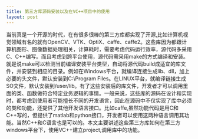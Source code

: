```yaml
---
title: 第三方库源码安装以及在VC++项目中的使用
layout: post
---
```

当前真是一个开源的时代，在有很多很棒的第三方库都实现了开源,比如计算机视觉领域有名的就有OpenCV、VTK、OptiX、caffe、caffe2。这些库因为都跟计算机图形、图像数据处理相关，计算耗时，需要考虑代码运行效率，源代码多采用C、C++编写。而且考虑到跨平台使用，源代码需采用make的方式编译和安装。就是说make可以检测当前编译安装平台类型，自动将源代码build成适宜的库文件，并安装到相应的目录。例如在Windows平台，就编译连接生成lib、dll，加上必要的头文件，默认安装到C:\Program Files。在LINUX平台，就编译链接生成SO文件，默认安装到/user/lib。有了这些安装后的库文件，开发者才可以调用里面的类、函数做符合特定业务逻辑的事情。一般来说，这些库的源码在设计和实现时，都考虑到使用者可能擅长不同的开发语言，因此在源码中不仅实现了库中必须的类和功能，还提供了其他开发语言接口。比如caffe,虽然功能代码是用C和C++写的，但提供了matlab和python接口，开发者可以使用这两种语言调用其功能。当然C++和C语言也是可以的。本文主要讲述这些第三方库如何在第三方windows平台下，使用VC++建立project,调用库中的功能。
